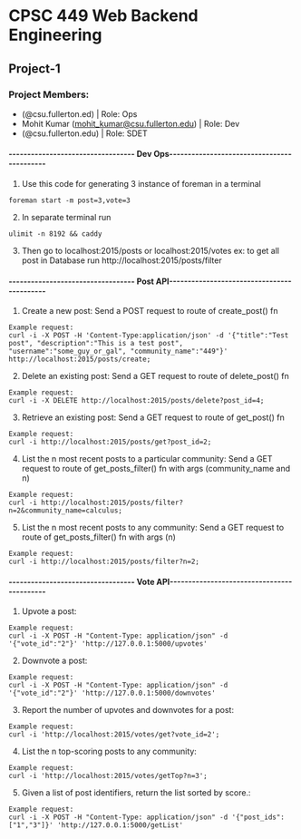 
# CPSC 449 Web Backend Engineering
## Project-1
### Project Members:
*  (@csu.fullerton.ed) | Role: Ops
* Mohit Kumar (mohit_kumar@csu.fullerton.edu) | Role: Dev
*  (@csu.fullerton.edu) | Role: SDET


#### ---------------------------------- Dev Ops-------------------------------------------
1) Use this code for generating 3 instance of foreman in a terminal
```
foreman start -m post=3,vote=3
```

2) In separate terminal run
```
ulimit -n 8192 && caddy
```

3) Then go to localhost:2015/posts or localhost:2015/votes
ex: to get all post in Database run
http://localhost:2015/posts/filter

#### ---------------------------------- Post API-------------------------------------------
1. Create a new post: Send a POST request to route of create_post() fn
> 
```
Example request:
curl -i -X POST -H 'Content-Type:application/json' -d '{"title":"Test post", "description":"This is a test post", "username":"some_guy_or_gal", "community_name":"449"}' http://localhost:2015/posts/create;
```

2. Delete an existing post: Send a GET request to route of delete_post() fn
```
Example request:
curl -i -X DELETE http://localhost:2015/posts/delete?post_id=4;
```

3. Retrieve an existing post: Send a GET request to route of get_post() fn
```
Example request:
curl -i http://localhost:2015/posts/get?post_id=2;
```

4. List the n most recent posts to a particular community: Send a GET request to route of get_posts_filter() fn with args (community_name and n)
```
Example request:
curl -i http://localhost:2015/posts/filter?n=2&community_name=calculus;
```

5. List the n most recent posts to any community: Send a GET request to route of get_posts_filter() fn with args (n)
```
Example request:
curl -i http://localhost:2015/posts/filter?n=2;
```

#### ---------------------------------- Vote API-------------------------------------------



1) Upvote a post:
```
Example request:
curl -i -X POST -H "Content-Type: application/json" -d '{"vote_id":"2"}' 'http://127.0.0.1:5000/upvotes'
```

2) Downvote a post:
```
Example request:
curl -i -X POST -H "Content-Type: application/json" -d '{"vote_id":"2"}' 'http://127.0.0.1:5000/downvotes'
```

3) Report the number of upvotes and downvotes for a post:
```
Example request:
curl -i 'http://localhost:2015/votes/get?vote_id=2';
```

4) List the n top-scoring posts to any community:
```
Example request:
curl -i 'http://localhost:2015/votes/getTop?n=3';
```

5) Given a list of post identifiers, return the list sorted by score.:
```
Example request:
curl -i -X POST -H "Content-Type: application/json" -d '{"post_ids":["1","3"]}' 'http://127.0.0.1:5000/getList'
```


